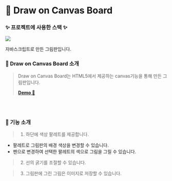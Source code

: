 # 🎨 Draw on Canvas Board

### ✨ <strong>프로젝트에 사용한 스택</strong> ✨

<img src="https://img.shields.io/badge/javascript-F7DF1E?style=for-the-badge&logo=javascript&logoColor=black">

자바스크립트로 만든 그림판입니다.

### 📍 Draw on Canvas Board 소개

> Draw on Canvas Board는 HTML5에서 제공하는 canvas기능을 통해 만든 그림판입니다.
>
> <strong>[Demo 👀](https://talentforest.github.io/canvas-board/)</strong>

<br/>

<br/>

### 📍 기능 소개

> 1. 하단에 색상 팔레트를 제공합니다.

- 팔레트로 그림판의 배경 색상을 변경할 수 있습니다.
- 펜으로 변경하여 선택한 팔레트의 색으로 그림을 그릴 수 있습니다.

> 2. 선의 굵기를 조절할 수 있습니다.

> 3. 그림판에 그린 그림은 이미지로 저장할 수 있습니다.
